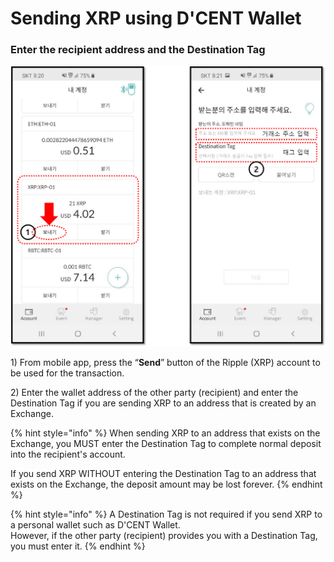 # Sending XRP using D'CENT Wallet

### Enter the recipient address and the Destination Tag

![](../../.gitbook/assets/dcent_send_xrp.png)

1\) From mobile app, press the “**Send**” button of the Ripple \(XRP\) account to be used for the transaction.

2\) Enter the wallet address of the other party \(recipient\) and enter the Destination Tag if you are sending XRP to an address that is created by an Exchange.

{% hint style="info" %}
When sending XRP to an address that exists on the Exchange, you MUST enter the Destination Tag to complete normal deposit into the recipient's account.

If you send XRP WITHOUT entering the Destination Tag to an address that exists on the Exchange, the deposit amount may be lost forever.
{% endhint %}

{% hint style="info" %}
A Destination Tag is not required if you send XRP to a personal wallet such as D'CENT Wallet.  
However, if the other party \(recipient\) provides you with a Destination Tag, you must enter it.
{% endhint %}

